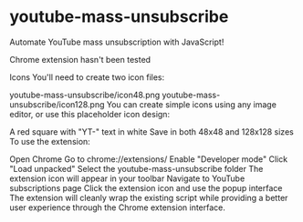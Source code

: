 # youtube-mass-unsubscribe
Automate YouTube mass unsubscription with JavaScript!

Chrome extension hasn't been tested

Icons
You'll need to create two icon files:

youtube-mass-unsubscribe/icon48.png
youtube-mass-unsubscribe/icon128.png
You can create simple icons using any image editor, or use this placeholder icon design:

A red square with "YT-" text in white
Save in both 48x48 and 128x128 sizes
To use the extension:

Open Chrome
Go to chrome://extensions/
Enable "Developer mode"
Click "Load unpacked"
Select the youtube-mass-unsubscribe folder
The extension icon will appear in your toolbar
Navigate to YouTube subscriptions page
Click the extension icon and use the popup interface
The extension will cleanly wrap the existing script while providing a better user experience through the Chrome extension interface.